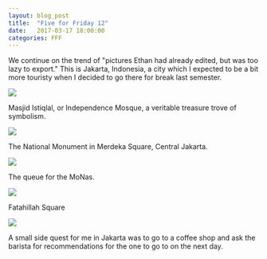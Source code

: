 ```yaml
---
layout: blog_post
title:  "Five for Friday 12"
date:   2017-03-17 18:00:00
categories: FFF
---
```


We continue on the trend of "pictures Ethan had already edited, but was too lazy to export." This is Jakarta, Indonesia, a city which I expected to be a bit more touristy when I decided to go there for break last semester.

![][MasjidIstiqlal]

Masjid Istiqlal, or Independence Mosque, a veritable treasure trove of symbolism.

![][MoNas]

The National Monument in Merdeka Square, Central Jakarta.

![][Queue]

The queue for the MoNas.

![][FatahillahSquare]

Fatahillah Square

![][Tanamera]

A small side quest for me in Jakarta was to go to a coffee shop and ask the barista for recommendations for the one to go to on the next day.

[MasjidIstiqlal]: https://raw.githubusercontent.com/echiou/echiou.github.io-images/master/FFF/FFF12/1.jpg
[MoNas]: https://raw.githubusercontent.com/echiou/echiou.github.io-images/master/FFF/FFF12/2.jpg
[Queue]: https://raw.githubusercontent.com/echiou/echiou.github.io-images/master/FFF/FFF12/3.jpg
[FatahillahSquare]: https://raw.githubusercontent.com/echiou/echiou.github.io-images/master/FFF/FFF12/4.jpg
[Tanamera]: https://raw.githubusercontent.com/echiou/echiou.github.io-images/master/FFF/FFF12/5.jpg
